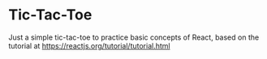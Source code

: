 # Tic-Tac-Toe

Just a simple tic-tac-toe to practice basic concepts of React, based on the tutorial at https://reactjs.org/tutorial/tutorial.html

